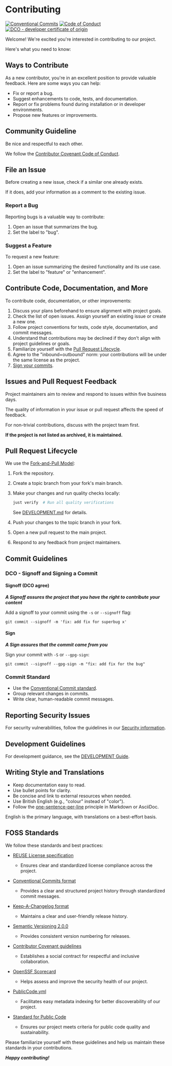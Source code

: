 <!--
SPDX-FileCopyrightText: 2025 The Open Source Project Template Authors

SPDX-License-Identifier: CC0-1.0
-->

# Contributing

<!-- This file is for contributing to the Open Source Project Template itself.
     For a template to use in your project, see templates/CONTRIBUTING.md -->

[![Conventional Commits](https://img.shields.io/badge/Conventional%20Commits-1.0.0-%23FE5196?style=for-the-badge&logo=conventionalcommits&logoColor=white)](https://conventionalcommits.org)
[![Code of Conduct](https://img.shields.io/badge/Code%20of%20Conduct-2.1-4baaaa.svg?style=for-the-badge)](CODE_OF_CONDUCT.md)
[![DCO - developer certificate of origin](https://img.shields.io/badge/DCO-Developer%20Certificate%20of%20Origin-lightyellow?style=for-the-badge)](https://developercertificate.org/)

Welcome! We're excited you're interested in contributing to our project.

Here's what you need to know:

## Ways to Contribute

As a new contributor, you're in an excellent position to provide valuable feedback. Here are some ways you can help:

- Fix or report a bug.
- Suggest enhancements to code, tests, and documentation.
- Report or fix problems found during installation or in developer environments.
- Propose new features or improvements.

## Community Guideline

Be nice and respectful to each other.

We follow the [Contributor Covenant Code of Conduct](CODE_OF_CONDUCT.md).

## File an Issue

Before creating a new issue, check if a similar one already exists.

If it does, add your information as a comment to the existing issue.

### Report a Bug

Reporting bugs is a valuable way to contribute:

1. Open an issue that summarizes the bug.
2. Set the label to "bug".

### Suggest a Feature

To request a new feature:

1. Open an issue summarizing the desired functionality and its use case.
2. Set the label to "feature" or "enhancement".

## Contribute Code, Documentation, and More

To contribute code, documentation, or other improvements:

1. Discuss your plans beforehand to ensure alignment with project goals.
2. Check the list of open issues. Assign yourself an existing issue or create a new one.
3. Follow project conventions for tests, code style, documentation, and commit messages.
4. Understand that contributions may be declined if they don't align with project guidelines or goals.
5. Familiarize yourself with the [Pull Request Lifecycle](#pull-request-lifecycle).
6. Agree to the "inbound=outbound" norm: your contributions will be under the same license as the project.
7. [Sign your commits](#dco---signoff-and-signing-a-commit).

## Issues and Pull Request Feedback

Project maintainers aim to review and respond to issues within five business days.

The quality of information in your issue or pull request affects the speed of feedback.

For non-trivial contributions, discuss with the project team first.

**If the project is not listed as archived, it is maintained.**

## Pull Request Lifecycle

We use the [Fork-and-Pull Model](https://docs.github.com/en/pull-requests/collaborating-with-pull-requests/getting-started/about-collaborative-development-models#fork-and-pull-model):

1. Fork the repository.
2. Create a topic branch from your fork's main branch.
3. Make your changes and run quality checks locally:

   ```bash
   just verify  # Run all quality verifications
   ```

   See [DEVELOPMENT.md](DEVELOPMENT.md) for details.
4. Push your changes to the topic branch in your fork.
5. Open a new pull request to the main project.
6. Respond to any feedback from project maintainers.

## Commit Guidelines

### DCO - Signoff and Signing a Commit

#### Signoff (DCO agree)

***A Signoff assures the project that you have the right to contribute your content***

Add a signoff to your commit using the `-s` or `--signoff` flag:

```console
git commit --signoff -m 'fix: add fix for superbug x'
```

#### Sign

***A Sign assures that the commit came from you***

Sign your commit with `-S` or `--gpg-sign`:

```shell
git commit --signoff --gpg-sign -m "fix: add fix for the bug"
```

### Commit Standard

- Use the [Conventional Commit standard](https://www.conventionalcommits.org).
- Group relevant changes in commits.
- Write clear, human-readable commit messages.

## Reporting Security Issues

For security vulnerabilities, follow the guidelines in our [Security information](SECURITY.md).

## Development Guidelines

For development guidance, see the [DEVELOPMENT Guide](./DEVELOPMENT.md).

## Writing Style and Translations

- Keep documentation easy to read.
- Use bullet points for clarity.
- Be concise and link to external resources when needed.
- Use British English (e.g., "colour" instead of "color").
- Follow the [one-sentence-per-line](https://sembr.org/) principle in Markdown or AsciiDoc.

English is the primary language, with translations on a best-effort basis.

## FOSS Standards

We follow these standards and best practices:

- [REUSE License specification](https://reuse.software/)
  - Ensures clear and standardized license compliance across the project.

- [Conventional Commits format](https://www.conventionalcommits.org/en/v1.1.0/)
  - Provides a clear and structured project history through standardized commit messages.

- [Keep-A-Changelog format](https://keepachangelog.com/en/1.1.0/)
  - Maintains a clear and user-friendly release history.

- [Semantic Versioning 2.0.0](https://semver.org/)
  - Provides consistent version numbering for releases.

- [Contributor Covenant guidelines](https://www.contributor-covenant.org/)
  - Establishes a social contract for respectful and inclusive collaboration.

- [OpenSSF Scorecard](https://scorecard.dev/)
  - Helps assess and improve the security health of our project.

- [PublicCode.yml](https://yml.publiccode.tools/index.html)
  - Facilitates easy metadata indexing for better discoverability of our project.

- [Standard for Public Code](https://standard.publiccode.net/)
  - Ensures our project meets criteria for public code quality and sustainability.

Please familiarize yourself with these guidelines and help us maintain these standards in your contributions.

***Happy contributing!***

